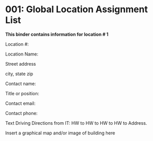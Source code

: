 # 001: Global Location Assignment List

**This binder contains information for location # 1**

Location #:

Location Name:

Street address

city, state zip

Contact name:

Title or position:

Contact email:

Contact phone:

Text Driving Directions from IT: HW to HW to HW to HW to Address.

Insert a graphical map and/or image of building here
